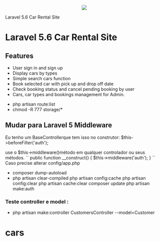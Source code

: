 <p align="center"><img src="https://laravel.com/assets/img/components/logo-laravel.svg"></p>
	Laravel 5.6 Car Rental Site
<p align="center">

</p>

# Laravel 5.6 Car Rental Site

## Features

* User sign in and sign up
* Display cars by types
* Simple search cars function
* Book selected car with pick up and drop off date
* Check booking status and cancel pending booking by user
* Cars, car types and bookings management for Admin.

 - php artisan route:list
 - chmod -R 777 storage/*


## Mudar para Laravel 5 Middleware 
Eu tenho um BaseControllerque tem isso no construtor:
$this->beforeFilter('auth');

use o $this->middleware()método em qualquer controlador ou seus métodos.
´´
public function __construct()
    {
        $this->middleware('auth');
    }
´´
Caso precise alterar config/app.php
- composer dump-autoload
- php artisan clear-compiled
php artisan config:cache
 php artisan config:clear
 php artisan cache:clear
 composer update
 php artisan make:auth
 
### Teste controller e model : 
- php artisan make:controller CustomersController --model=Customer
# cars
